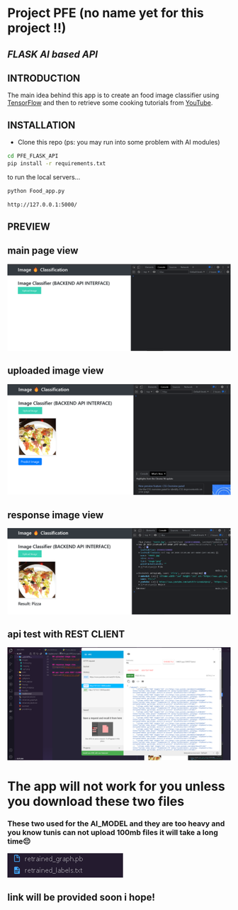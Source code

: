 # Project PFE (no name yet for this project !!)
## _FLASK AI based API_
## INTRODUCTION
The main idea behind this app is to create an food image classifier using [TensorFlow](https://www.tensorflow.org/) and then to retrieve some cooking tutorials from [YouTube](https://www.youtube.com/).
## INSTALLATION

- Clone this repo (ps: you may run into some problem with AI modules)

```sh
cd PFE_FLASK_API
pip install -r requirements.txt
```

to run the local servers...

```sh
python Food_app.py 
```



```sh
http://127.0.0.1:5000/
```
## PREVIEW
## main page view 
![main page](images/home.png)
## uploaded image view
![upload1](images/up1.png)

## response image view
![response](images/res.png)

## api test with REST CLIENT
![upload1](images/REST.png)

# The app will not work for you unless you download these two files 
### These two used for the AI_MODEL and they are too heavy and you know tunis can not upload 100mb files it will take a long time😔
![AI_MODEL](images/model.png)
## link will be provided soon i hope!